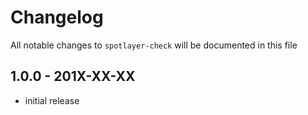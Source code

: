 # Changelog

All notable changes to `spotlayer-check` will be documented in this file

## 1.0.0 - 201X-XX-XX

- initial release
